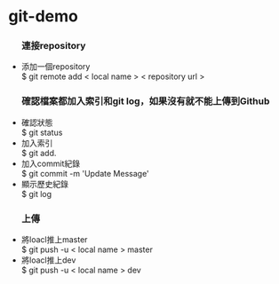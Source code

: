 # git-demo

<ul>
<h3>連接repository</h3>
  <li>添加一個repository</br>
$ git remote add < local name > < repository url >
</ul>


<ul>
<h3> 確認檔案都加入索引和git log，如果沒有就不能上傳到Github</h3>
<li>確認狀態</br>
$ git status
<li>加入索引</br>
$ git add.
<li>加入commit紀錄</br>
$ git commit -m 'Update Message'
<li>顯示歷史紀錄</br>
$ git log
</ul>

<ul>
<h3>上傳</h3>
 <li>將loacl推上master</br>
 $ git push -u < local name > master
  <li>將loacl推上dev</br>
 $ git push -u < local name > dev
</ul>
